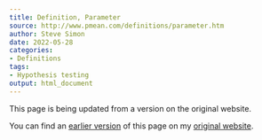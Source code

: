 ```yaml
---
title: Definition, Parameter
source: http://www.pmean.com/definitions/parameter.htm
author: Steve Simon
date: 2022-05-28
categories:
- Definitions
tags:
- Hypothesis testing
output: html_document
---
```


This page is being updated from a version on the original website.

<!---More--->


You can find an [earlier version][sim1] of this page on my [original website][sim2].

[sim1]: http://www.pmean.com/definitions/parameter.htm
[sim2]: http://www.pmean.com/original_site.html
